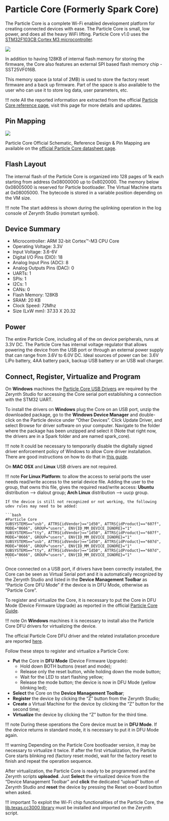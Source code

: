 # Particle Core (Formerly Spark Core)

The Particle Core is a complete Wi-Fi enabled development platform for creating connected devices with ease. The Particle Core is small, low power, and does all the heavy WiFi lifting.
Particle Core v1.0 uses the [STM32F103CB Cortex M3 microcontroller](http://www.st.com/content/ccc/resource/technical/document/datasheet/33/d4/6f/1d/df/0b/4c/6d/CD00161566.pdf/files/CD00161566.pdf/jcr:content/translations/en.CD00161566.pdf).

![](https://github.com/zerynth/docs/blob/test/docs/reference/boards/particle_core/docs/img/ParticleCore.jpg?raw=true)

In addition to having 128KB of internal flash memory for storing the firmware, the Core also features an external SPI based flash memory chip - SST25VF016B.

This memory space (a total of 2MB) is used to store the factory reset firmware and a back up firmware. Part of the space is also available to the user who can use it to store log data, user parameters, etc.

!!! note
	All the reported information are extracted from the official [Particle Core reference page](http://docs.particle.io/core/), visit this page for more details and updates.

## Pin Mapping

![](https://github.com/zerynth/docs/blob/test/docs/reference/boards/particle_core/docs/img/Particle_core_pin_io.png?raw=true)

Particle Core Official Schematic, Reference Design & Pin Mapping are available on the [official Particle Core datasheet page](https://docs.particle.io/datasheets/core-datasheet/).

## Flash Layout

The internal flash of the Particle Core is organized into 128 pages of 1k each starting from address 0x08000000 up to 0x8020000. The memory below 0x08005000 is reserved for Particle bootloader. The Virtual Machine starts at 0x08005000.
The bytecode is stored in a variable position depending on the VM size.

!!! note
	The start address is shown during the uplinking operation in the log console of Zerynth Studio (romstart symbol).

## Device Summary


* Microcontroller: ARM 32-bit Cortex™-M3 CPU Core
* Operating Voltage: 3.3V
* Input Voltage: 3.6-6V
* Digital I/O Pins (DIO): 18
* Analog Input Pins (ADC): 8
* Analog Outputs Pins (DAC): 0
* UARTs: 1
* SPIs: 1
* I2Cs: 1
* CANs: 0
* Flash Memory: 128KB
* SRAM: 20 KB
* Clock Speed: 72Mhz
* Size (LxW mm): 37.33 X 20.32

## Power

The entire Particle Core, including all of the on device peripherals, runs at 3.3V DC. The Particle Core has internal voltage regulator that allows powering the device from the USB port or through an external power supply that can range from 3.6V to 6.0V DC. Ideal sources of power can be: 3.6V LiPo battery, 4AA battery pack, backup USB battery or an USB wall charger.

## Connect, Register, Virtualize and Program

On **Windows** machines the [Particle Core USB Drivers](https://s3.amazonaws.com/spark-website/Spark.zip) are required by the Zerynth Studio for accessing the Core serial port establishing a connection with the STM32 UART.

To install the drivers on **Windows** plug the Core on an USB port, unzip the downloaded package, go to the **Windows Device Manager** and double-click on the Particle device under “Other Devices”. Click Update Driver, and select Browse for driver software on your computer. Navigate to the folder where the package has been unzipped and select it (Note that right now, the drivers are in a Spark folder and are named spark_core).

!!! note
	It could be necessary to temporarily disable the digitally signed driver enforcement policy of Windows to allow Core driver installation. There are good instructions on how to do that in [this guide](http://www.howtogeek.com/167723/how-to-disable-driver-signature-verification-on-64-bit-windows-8.1-so-that-you-can-install-unsigned-drivers/).

On **MAC OSX** and **Linux** USB drivers are not required.

!!! note
	**For Linux Platform**: to allow the access to serial ports the user needs read/write access to the serial device file. Adding the user to the group, that owns this file, gives the required read/write access: **Ubuntu** distribution –> dialout group; **Arch Linux** distribution –> uucp group.

    If the device is still not recognized or not working, the following udev rules may need to be added:

    ```bash
    #Particle Core
    SUBSYSTEMS=="usb", ATTRS{idVendor}=="1d50", ATTRS{idProduct}=="607f", MODE="0666", GROUP="users", ENV{ID_MM_DEVICE_IGNORE}="1"
    SUBSYSTEMS=="tty", ATTRS{idVendor}=="1d50", ATTRS{idProduct}=="607f", MODE="0666", GROUP="users", ENV{ID_MM_DEVICE_IGNORE}="1"
    SUBSYSTEMS=="usb", ATTRS{idVendor}=="1d50", ATTRS{idProduct}=="607d", MODE="0666", GROUP="users", ENV{ID_MM_DEVICE_IGNORE}="1"
    SUBSYSTEMS=="tty", ATTRS{idVendor}=="1d50", ATTRS{idProduct}=="607d", MODE="0666", GROUP="users", ENV{ID_MM_DEVICE_IGNORE}="1"
    ```

Once connected on a USB port, if drivers have been correctly installed, the Core can be seen as Virtual Serial port and it is automatically recognized by the Zerynth Studio and listed in the **Device Management Toolbar** as “Particle Core DFU Mode” if the device is in DFU Mode, otherwise as “Particle Core”.

To register and virtualize the Core, it is necessary to put the Core in DFU Mode (Device Firmware Upgrade) as reported in the official [Particle Core Guide](http://docs.particle.io/core/modes/).

!!! note
	On **Windows** machines it is necessary to install also the Particle Core DFU drivers for virtualizing the device.

The official Particle Core DFU driver and the related installation procedure are reported [here](https://community.particle.io/t/tutorial-installing-dfu-driver-on-windows-24-feb-2015/3518).

Follow these steps to register and virtualize a Particle Core:


* **Put** the Core in **DFU Mode** (Device Firmware Upgrade):
    * Hold down BOTH buttons (reset and mode);
    * Release only the reset button, while holding down the mode button;
    * Wait for the LED to start flashing yellow;
    * Release the mode button; the device is now in DFU Mode (yellow blinking led);
* **Select** the Core on the **Device Management Toolbar**;
* **Register** the device by clicking the “Z” button from the Zerynth Studio;
* **Create** a Virtual Machine for the device by clicking the “Z” button for the second time;
* **Virtualize** the device by clicking the “Z” button for the third time.

!!! note
	During these operations the Core device must be in **DFU Mode**. If the device returns in standard mode, it is necessary to put it in DFU Mode again.

!!! warning
	Depending on the Particle Core bootloader version, it may be necessary to virtualize it twice. If after the first virtualization, the Particle Core starts blinking red (factory reset mode), wait for the factory reset to finish and repeat the operation sequence.

After virtualization, the Particle Core is ready to be programmed and the  Zerynth scripts **uploaded**. Just **Select** the virtualized device from the “Device Management Toolbar” and **click** the dedicated “upload” button of Zerynth Studio and **reset** the device by pressing the Reset on-board button when asked.

!!! important
    To exploit the Wi-Fi chip functionalities of the Particle Core, the [lib.texas.cc3000 library](https://docs.zerynth.com/latest/official/lib.texas.cc3000/docs/index.html#texas-cc3000) must be installed and imported on the Zerynth script.
<!--stackedit_data:
eyJoaXN0b3J5IjpbLTg1MjY3NjI5MiwtMTMzMTIzNDE5NV19
-->
